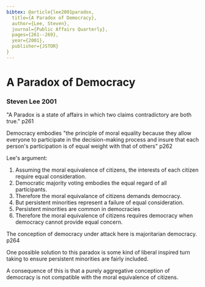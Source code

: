 ```yaml
---
bibtex: @article{lee2001paradox,
  title={A Paradox of Democracy},
  author={Lee, Steven},
  journal={Public Affairs Quarterly},
  pages={261--269},
  year={2001},
  publisher={JSTOR}
}
---
```


# A Paradox of Democracy

### Steven Lee 2001

"A Paradox is a state of affairs in which two claims contradictory are both true." p261

Democracy embodies "the principle of moral equality because they allow everyone to participate in the decision-making process and insure that each person's participation is of equal weight with that of others" p262

Lee's argument:

1. Assuming the moral equivalence of citizens, the interests of each citizen require equal consideration. 
2. Democratic majority voting embodies the equal regard of all participants.
3. Therefore the moral equivalance of citizens demands democracy.
4. But persistent minorities represent a failure of equal consideration.
5. Persistent minorities are common in democracies
6. Therefore the moral equivalence of citizens requires democracy when democracy cannot provide equal concern.

The conception of democracy under attack here is majoritarian democracy. p264

One possible solution to this paradox is some kind of liberal inspired turn taking to ensure persistent minorities are fairly included.

A consequence of this is that a purely aggregative conception of democracy is not compatible with the moral equivalence of citizens.